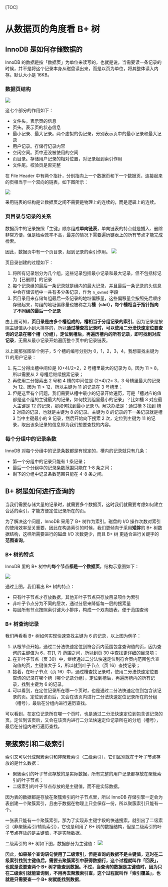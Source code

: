 
[TOC]
# 从数据页的角度看 B+ 树

## InnoDB 是如何存储数据的

InnoDB 的数据是按「数据页」为单位来读写的，也就是说，当需要读一条记录的时候，并不是将这个记录本身从磁盘读出来，而是以页为单位，将其整体读入内存。默认大小是 16KB。


### 数据页结构

![](https://camo.githubusercontent.com/edf5b67e9e92db378a80223dfd3c20d4f9a9f49a87d4a65d137ba0e42d91dfca/68747470733a2f2f696d672d626c6f672e6373646e696d672e636e2f696d675f636f6e766572742f32343362313436363737396139653130376165336566303135353630346131372e706e67)

这七个部分的作用如下：
- 文件头。表示页的信息
- 页头。表示页的状态信息
- 最小记录、最大记录。两个虚拟的伪记录，分别表示页中的最小记录和最大记录
- 用户记录。存储行记录内容
- 空闲空间。页中还没被使用的空间
- 页目录。存储用户记录的相对位置，对记录起到索引作用
- 文件尾。校验页是否完整

在 File Header 中有两个指针，分别指向上一个数据页和下一个数据页，连接起来的页相当于一个双向的链表，如下图所示：

![](https://camo.githubusercontent.com/c56a8d51776d93ac72845373f9faf017a80e8095694ee92a03c09d69981e27c7/68747470733a2f2f696d672d626c6f672e6373646e696d672e636e2f696d675f636f6e766572742f35353764313765303563653930663138353931633233303538373161663636352e706e67)

采用链表的结构是让数据页之间不需要是物理上的连续的，而是逻辑上的连续。
### 页目录与记录的关系

数据页中的记录按照「主键」顺序组成**单向链表**，单向链表的特点就是插入、删除非常方便，但是检索效率不高，最差的情况下需要遍历链表上的所有节点才能完成检索。

因此，数据页中有一个页目录，起到记录的索引作用。
![](https://camo.githubusercontent.com/80bc9a825e03588ee274a31cfc7b4be6656dd68b494bcba228e45277cd2030de/68747470733a2f2f696d672d626c6f672e6373646e696d672e636e2f696d675f636f6e766572742f32363130313164323337626563393933383231616131393862393761653863652e706e67)

页目录创建的过程如下：

1. 将所有记录划分为几个组，这些记录包括最小记录和最大记录，但不包括标记为【已删除】的记录
1. 每个记录组的最后一条记录就是组内的最大记录，并且最后一条记录的头信息中会存储该组中一共有多少条记录，作为 `n_owned` 字段
1. 页目录用来存储每组最后一条记录的地址偏移量，这些偏移量会按照先后顺序存储起来，每组的地址偏移量也被称之为**槽（slot），每个槽相当于指针指向了不同组的最后一个记录**

由上图可知，**页目录是由多个槽组成的，槽相当于分组记录的索引**。因为记录是按照主键值从小到大排序的，所以**通过槽查找记录时，可以使用二分法快速定位要查询的记录在哪个槽（分组），定位到槽后，再遍历槽内的所有记录，即可找到对应记录**，无需从最小记录开始遍历整个页中的记录链表。

以上面那张图举个例子，5 个槽的编号分别为 0，1，2，3，4，我想查找主键为 11 的用户记录：

1. 先二分得出槽中间位是 (0+4)/2=2，2 号槽里最大的记录为 8。因为 11 > 8，所以需要从 2 号槽后继续搜索记录；
1. 再使用二分搜索出 2 号和 4 槽的中间位是 (2+4)/2= 3，3 号槽里最大的记录为 12。因为 11 < 12，所以主键为 11 的记录在 3 号槽里；
1. 但是这里有个问题，我们需要从槽中最小的记录开始遍历，可是「槽对应的值都是这个组的主键最大的记录，如何找到组里最小的记录」？比如槽 3 对应最大主键是 12 的记录，那如何找到最小记录 9。解决办法是：通过槽 3 找到 槽 2 对应的记录，也就是主键为 8 的记录。主键为 8 的记录的下一条记录就是槽 3 当中主键最小的 9 记录，然后开始向下搜索 2 次，定位到主键为 11 的记录，取出该条记录的信息即为我们想要查找的内容。

### 每个分组中的记录条数

InnoDB 对每个分组中的记录条数都是有规定的，槽内的记录就只有几条：

- 第一个分组中的记录只能有 1 条记录；
- 最后一个分组中的记录条数范围只能在 1-8 条之间；
- 剩下的分组中记录条数范围只能在 4-8 条之间。
## B+ 树是如何进行查询的

当我们需要存储大量的记录时，就需要多个数据页，这时我们就需要考虑如何建立合适的索引，才能方便定位记录所在的页。

为了解决这个问题，InnoDB 采用了 B+ 树作为索引。磁盘的 I/O 操作次数对索引的使用效率至关重要，因此在构造索引的时候，我们更倾向于采用**矮胖**的 B+ 树数据结构，这样所需要进行的磁盘 I/O 次数更少，而且 B+ 树 更适合进行关键字的**范围查询**。

### B+ 树的特点

InnoDB 里的 B+ 树中的**每个节点都是一个数据页**，结构示意图如下：

![](https://camo.githubusercontent.com/c5987db91e3c2b56ff2658bdcf82518d4f99aa575673d40f2f83daa8bacbfed3/68747470733a2f2f696d672d626c6f672e6373646e696d672e636e2f696d675f636f6e766572742f37633633356436383262643363646334323162623965656133336135613431332e706e67)

通过上图，我们看出 B+ 树的特点：

- 只有叶子节点才存放数据，其他非叶子节点只存放目录项作为索引
- 非叶子节点分为不同的层次，通过分层来降低每一层的搜索量
- 每层所有节点按照索引键大小排序，构成一个双向链表，便于范围查询

### B+ 树查询记录

我们再看看 B+ 树如何实现快速查找主键为 6 的记录，以上图为例子：

1. 从根节点开始，通过二分法快速定位到符合页内范围包含查询值的页，因为查询的主键值为 6，在[1, 7) 范围之间，所以到页 30 中查找更详细的目录项；
1. 在非叶子节点（页 30）中，继续通过二分法快速定位到符合页内范围包含查询值的页，主键值大于 5，所以就到叶子节点（页 16）查找记录；
1. 接着，在叶子节点（页 16）中，通过槽查找记录时，使用二分法快速定位要查询的记录在哪个槽（哪个记录分组），定位到槽后，再遍历槽内的所有记录，找到主键为 6 的记录。
1. 可以看到，在定位记录所在哪一个页时，也是通过二分法快速定位到包含该记录的页。定位到该页后，又会在该页内进行二分法快速定位记录所在的分组（槽号），最后在分组内进行遍历查找。
	
可以看到，在定位记录所在哪一个页时，也是通过二分法快速定位到包含该记录的页。定位到该页后，又会在该页内进行二分法快速定位记录所在的分组（槽号），最后在分组内进行遍历查找。

## 聚簇索引和二级索引

索引又可以分成聚簇索引和非聚簇索引（二级索引），它们区别就在于叶子节点存放的是什么数据：

- 聚簇索引的叶子节点存放的是实际数据，所有完整的用户记录都存放在聚簇索引的叶子节点；
- 二级索引的叶子节点存放的是主键值，而不是实际数据。

因为表的数据都是存放在聚簇索引的叶子节点里，所以 InnoDB 存储引擎一定会为表创建一个聚簇索引，且由于数据在物理上只会保存一份，所以聚簇索引只能有一个。

一张表只能有一个聚簇索引，那为了实现非主键字段的快速搜索，就引出了二级索引（非聚簇索引/辅助索引），它也是利用了 B+ 树的数据结构，但是二级索引的叶子节点存放的是主键值，不是实际数据。

二级索引的 B+ 树如下图，数据部分为主键值：
![](https://camo.githubusercontent.com/27e4ce9f5217db7b3dd2297c73215602e9b106d1e0d2bc134b67c5b1ab51eb59/68747470733a2f2f696d672d626c6f672e6373646e696d672e636e2f696d675f636f6e766572742f33313034633863336164663336653839333138363266653861303532306635642e706e67)

因此，**如果某个查询语句使用了二级索引，但是查询的数据不是主键值，这时在二级索引找到主键值后，需要去聚簇索引中获得数据行，这个过程就叫作「回表」，也就是说要查两个 B+ 树才能查到数据。不过，当查询的数据是主键值时，因为只在二级索引就能查询到，不用再去聚簇索引查，这个过程就叫作「索引覆盖」，也就是只需要查一个 B+ 树就能找到数据**。
